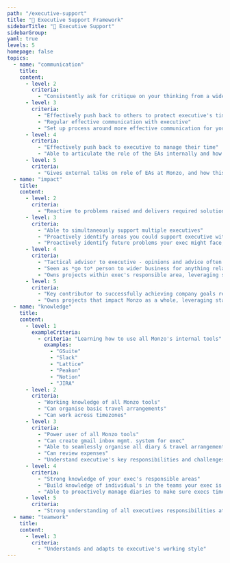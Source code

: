 ```yaml
---
path: "/executive-support"
title: "👭 Executive Support Framework"
sidebarTitle: "👭 Executive Support"
sidebarGroup:
yaml: true
levels: 5
homepage: false
topics:
  - name: "communication"
    title:
    content:
      - level: 2
        criteria:
          - "Consistently ask for critique on your thinking from a wider group, and let them know how you're incorporating into your work."
      - level: 3
        criteria:
          - "Effectively push back to others to protect executive's time"
          - "Regular effective communication with executive"
          - "Set up process around more effective communication for your exec's immediate team(s), and manage implementation"
      - level: 4
        criteria:
          - "Effectively push back to executive to manage their time"
          - "Able to articulate the role of the EAs internally and how this contributes to the company's success"
      - level: 5
        criteria:
          - "Gives external talks on role of EAs at Monzo, and how this creates value and contributes to Monzo's overall success."
  - name: "impact"
    title:
    content:
      - level: 2
        criteria:
          - "Reactive to problems raised and delivers required solutions as directed"
      - level: 3
        criteria:
          - "Able to simultaneously support multiple executives"
          - "Proactively identify areas you could support executive with"
          - "Proactively identify future problems your exec might face, and help them prepare"
      - level: 4
        criteria:
          - "Tactical advisor to executive - opinions and advice often sought"
          - "Seen as *go to* person to wider business for anything related to executive and how they operate. First port-of-call for general enquiries in that area."
          - "Owns projects within exec's responsible area, leveraging stakeholders to deliver results."
      - level: 5
        criteria:
          - "Key contributor to successfully achieving company goals relevant to your executive (where without *your* input, it's unlikely those goals would have been achieved)"
          - "Owns projects that impact Monzo as a whole, leveraging stakeholders to deliver results."
  - name: "knowledge"
    title:
    content:
      - level: 1
        exampleCriteria:
          - criteria: "Learning how to use all Monzo's internal tools"
            examples:
              - "GSuite"
              - "Slack"
              - "Lattice"
              - "Peakon"
              - "Notion"
              - "JIRA"
      - level: 2
        criteria:
          - "Working knowledge of all Monzo tools"
          - "Can organise basic travel arrangements"
          - "Can work across timezones"
      - level: 3
        criteria:
          - "Power user of all Monzo tools"
          - "Can create gmail inbox mgmt. system for exec"
          - "Able to seamlessly organise all diary & travel arrangements"
          - "Can review expenses"
          - "Understand executive's key responsibilities and challenges"
      - level: 4
        criteria:
          - "Strong knowledge of your exec's responsible areas"
          - "Build knowledge of individual's in the teams your exec is responsible for, their responsibilities and how they operate"
          - "Able to proactively manage diaries to make sure execs time is optimised"
      - level: 5
        criteria:
          - "Strong understanding of all executives responsibilities at Monzo, with ability to adapt to support any executive to high standard at short notice."
  - name: "teamwork"
    title:
    content:
      - level: 3
        criteria:
          - "Understands and adapts to executive's working style"
---
```

